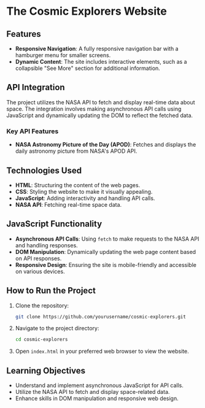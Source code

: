 # The Cosmic Explorers Website

## Features

- **Responsive Navigation**: A fully responsive navigation bar with a hamburger menu for smaller screens.
- **Dynamic Content**: The site includes interactive elements, such as a collapsible "See More" section for additional information.

## API Integration

The project utilizes the NASA API to fetch and display real-time data about space. The integration involves making asynchronous API calls using JavaScript and dynamically updating the DOM to reflect the fetched data.

### Key API Features

- **NASA Astronomy Picture of the Day (APOD)**: Fetches and displays the daily astronomy picture from NASA's APOD API.

## Technologies Used

- **HTML**: Structuring the content of the web pages.
- **CSS**: Styling the website to make it visually appealing.
- **JavaScript**: Adding interactivity and handling API calls.
- **NASA API**: Fetching real-time space data.

## JavaScript Functionality

- **Asynchronous API Calls**: Using `fetch` to make requests to the NASA API and handling responses.
- **DOM Manipulation**: Dynamically updating the web page content based on API responses.
- **Responsive Design**: Ensuring the site is mobile-friendly and accessible on various devices.

## How to Run the Project

1. Clone the repository:
    ```bash
    git clone https://github.com/yourusername/cosmic-explorers.git
    ```
2. Navigate to the project directory:
    ```bash
    cd cosmic-explorers
    ```
3. Open `index.html` in your preferred web browser to view the website.

## Learning Objectives

- Understand and implement asynchronous JavaScript for API calls.
- Utilize the NASA API to fetch and display space-related data.
- Enhance skills in DOM manipulation and responsive web design.


